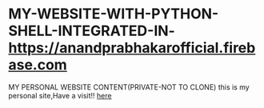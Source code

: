 # MY-WEBSITE-WITH-PYTHON-SHELL-INTEGRATED-IN-https://anandprabhakarofficial.firebase.com
MY PERSONAL WEBSITE CONTENT(PRIVATE-NOT TO CLONE)
this is my personal site,Have a visit!! [here](https://anandprabhakarofficial.firebase.com)
